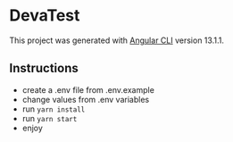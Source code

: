 # DevaTest

This project was generated with [Angular CLI](https://github.com/angular/angular-cli) version 13.1.1.

## Instructions

- create a .env file from .env.example
- change values from .env variables
- run `yarn install`
- run `yarn start`
- enjoy